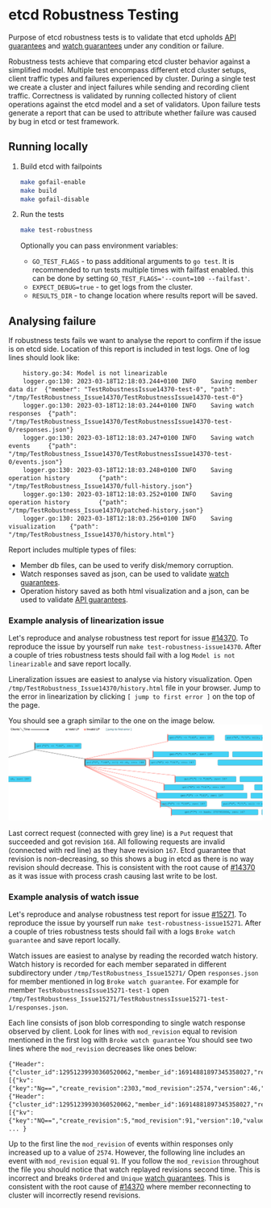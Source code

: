 # etcd Robustness Testing

Purpose of etcd robustness tests is to validate that etcd upholds
[API guarantees] and [watch guarantees] under any condition or failure.

Robustness tests achieve that comparing etcd cluster behavior against a simplified model.
Multiple test encompass different etcd cluster setups, client traffic types and failures experienced by cluster.
During a single test we create a cluster and inject failures while sending and recording client traffic.
Correctness is validated by running collected history of client operations against the etcd model and a set of validators.
Upon failure tests generate a report that can be used to attribute whether failure was caused by bug in etcd or test framework. 

[API guarantees]: https://etcd.io/docs/latest/learning/api_guarantees/
[watch guarantees]: https://etcd.io/docs/latest/learning/api/#watch-streams

## Running locally 

1. Build etcd with failpoints
    ```bash
    make gofail-enable
    make build
    make gofail-disable
    ```
2. Run the tests

    ```bash
    make test-robustness
    ```
   
    Optionally you can pass environment variables:
    * `GO_TEST_FLAGS` - to pass additional arguments to `go test`. 
      It is recommended to run tests multiple times with failfast enabled. this can be done by setting `GO_TEST_FLAGS='--count=100 --failfast'`.
    * `EXPECT_DEBUG=true` - to get logs from the cluster.
    * `RESULTS_DIR` - to change location where results report will be saved.

## Analysing failure

If robustness tests fails we want to analyse the report to confirm if the issue is on etcd side. Location of this report
is included in test logs. One of log lines should look like:
```
    history.go:34: Model is not linearizable
    logger.go:130: 2023-03-18T12:18:03.244+0100 INFO    Saving member data dir  {"member": "TestRobustnessIssue14370-test-0", "path": "/tmp/TestRobustness_Issue14370/TestRobustnessIssue14370-test-0"}
    logger.go:130: 2023-03-18T12:18:03.244+0100 INFO    Saving watch responses  {"path": "/tmp/TestRobustness_Issue14370/TestRobustnessIssue14370-test-0/responses.json"}
    logger.go:130: 2023-03-18T12:18:03.247+0100 INFO    Saving watch events     {"path": "/tmp/TestRobustness_Issue14370/TestRobustnessIssue14370-test-0/events.json"}
    logger.go:130: 2023-03-18T12:18:03.248+0100 INFO    Saving operation history        {"path": "/tmp/TestRobustness_Issue14370/full-history.json"}
    logger.go:130: 2023-03-18T12:18:03.252+0100 INFO    Saving operation history        {"path": "/tmp/TestRobustness_Issue14370/patched-history.json"}
    logger.go:130: 2023-03-18T12:18:03.256+0100 INFO    Saving visualization    {"path": "/tmp/TestRobustness_Issue14370/history.html"}
```

Report includes multiple types of files:
* Member db files, can be used to verify disk/memory corruption.
* Watch responses saved as json, can be used to validate [watch guarantees].
* Operation history saved as both html visualization and a json, can be used to validate [API guarantees].

### Example analysis of linearization issue

Let's reproduce and analyse robustness test report for issue [#14370].
To reproduce the issue by yourself run `make test-robustness-issue14370`.
After a couple of tries robustness tests should fail with a log `Model is not linearizable` and save report locally.

Lineralization issues are easiest to analyse via history visualization. 
Open `/tmp/TestRobustness_Issue14370/history.html` file in your browser.
Jump to the error in linearization by clicking `[ jump to first error ]` on the top of the page.

You should see a graph similar to the one on the image below.
![issue14370](./issue14370.png)

Last correct request (connected with grey line) is a `Put` request that succeeded and got revision `168`.
All following requests are invalid (connected with red line) as they have revision `167`. 
Etcd guarantee that revision is non-decreasing, so this shows a bug in etcd as there is no way revision should decrease.
This is consistent with the root cause of [#14370] as it was issue with process crash causing last write to be lost.

[#14370]: https://github.com/etcd-io/etcd/issues/14370

### Example analysis of watch issue

Let's reproduce and analyse robustness test report for issue [#15271].
To reproduce the issue by yourself run `make test-robustness-issue15271`.
After a couple of tries robustness tests should fail with a logs `Broke watch guarantee` and save report locally.

Watch issues are easiest to analyse by reading the recorded watch history.
Watch history is recorded for each member separated in different subdirectory under `/tmp/TestRobustness_Issue15271/`
Open `responses.json` for member mentioned in log `Broke watch guarantee`. 
For example for member `TestRobustnessIssue15271-test-1` open `/tmp/TestRobustness_Issue15271/TestRobustnessIssue15271-test-1/responses.json`. 

Each line consists of json blob corresponding to single watch response observed by client.
Look for lines with `mod_revision` equal to revision mentioned in the first log with `Broke watch guarantee`
You should see two lines where the `mod_revision` decreases like ones below:
```
{"Header":{"cluster_id":12951239930360520062,"member_id":16914881897345358027,"revision":2574,"raft_term":2},"Events":[{"kv":{"key":"Ng==","create_revision":2303,"mod_revision":2574,"version":46,"value":"Mjg5OA=="}}],"CompactRevision":0,"Canceled":false,"Created":false}
{"Header":{"cluster_id":12951239930360520062,"member_id":16914881897345358027,"revision":7708,"raft_term":2},"Events":[{"kv":{"key":"NQ==","create_revision":5,"mod_revision":91,"version":10,"value":"MTAy"}}, ... }
```

Up to the first line the `mod_revision` of events within responses only increased up to a value of `2574`.
However, the following line includes an event with `mod_revision` equal `91`.
If you follow the `mod_revision` throughout the file you should notice that watch replayed revisions second time.
This is incorrect and breaks `Ordered` and `Unique` [watch guarantees].
This is consistent with the root cause of [#14370] where member reconnecting to cluster will incorrectly resend revisions.

[#15271]: https://github.com/etcd-io/etcd/issues/15271
